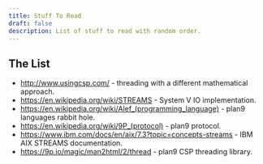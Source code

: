 ```yaml
---
title: Stuff To Read
draft: false
description: List of stuff to read with random order.
---
```

## The List
* http://www.usingcsp.com/ - threading with a different mathematical approach.
* https://en.wikipedia.org/wiki/STREAMS - System V IO implementation.
* https://en.wikipedia.org/wiki/Alef_(programming_language) - plan9 languages rabbit hole.
* https://en.wikipedia.org/wiki/9P_(protocol) - plan9 protocol.
* https://www.ibm.com/docs/en/aix/7.3?topic=concepts-streams - IBM AIX STREAMS documentation.
* https://9p.io/magic/man2html/2/thread - plan9 CSP threading library.